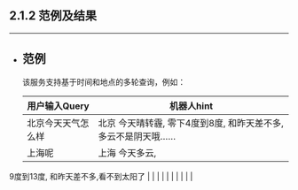 ## 2.1.2 范例及结果

---

* ## 范例

  该服务支持基于时间和地点的多轮查询，例如：

  | 用户输入Query | 机器人hint |
  | --- | --- |
  | 北京今天天气怎么样 | 北京 今天晴转霾, 零下4度到8度, 和昨天差不多, 多云不是阴天哦…… |
  | 上海呢 | 上海 今天多云,9度到13度,和昨天差不多,看不到太阳了 |
  |  |  |
  |  |  |
  |  |  |


